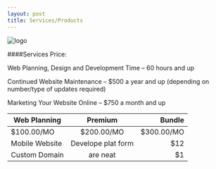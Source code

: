 ```yaml
---
layout: post
title: Services/Products
---
```


![logo](https://farm9.staticflickr.com/8665/16524606309_2d9e39a300_q.jpg)
  
####Services Price:
<p>Web Planning, Design and Development Time – 60 hours and up
<p>Continued Website Maintenance – $500 a year and up (depending on number/type of updates required)
<p>Marketing Your Website Online – $750 a month and up


|Web Planning      | Premium       | Bundle  |
| ------------- |:-------------:| -----:  |
|$100.00/MO      | $200.00/MO     | $300.00/MO |
|Mobile Website | Develope plat form   |   $12 |
|Custom Domain  | are neat      |    $1 |

  


